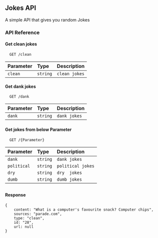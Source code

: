 
## Jokes API

 A simple API that gives you random Jokes 

<p>   </p>


### API Reference

#### Get clean jokes

```
  GET /clean
```

| Parameter | Type     | Description                |
| :-------- | :------- | :------------------------- |
| `clean` | `string` | `clean jokes`| 

#### Get dank jokes

```
  GET /dank
```

| Parameter | Type     | Description                       |
| :-------- | :------- | :-------------------------------- |
| `dank`      | `string` | `dank jokes` |


###

#### Get jokes from below Parameter 

```
  GET /{Parameter}
```

| Parameter | Type     | Description                       |
| :-------- | :------- | :-------------------------------- |
| `dank`      | `string` | `dank jokes` |
| `political`      | `string` | `political jokes` |
| `dry `      | `string` | `dry  jokes` |
| `dumb`      | `string` | `dumb jokes` |




##
#### Response
```
{
    content: "What is a computer's favourite snack? Computer chips",
    sources: "parade.com",
    type: "clean",
    id: "28",
    url: null
}
```
